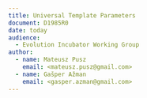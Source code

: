 ```yaml
---
title: Universal Template Parameters
document: D1985R0
date: today
audience:
  - Evolution Incubator Working Group
author:
  - name: Mateusz Pusz
    email: <mateusz.pusz@gmail.com>
  - name: Gašper Ažman
    email: <gasper.azman@gmail.com>
---
```



